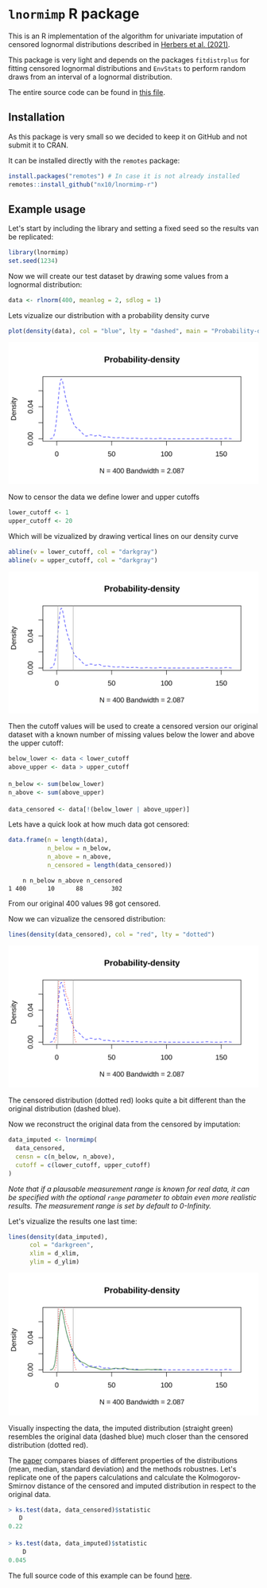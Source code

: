 # `lnormimp` R package 

This is an R implementation of the algorithm for univariate imputation of censored lognormal distributions described in [Herbers et al. (2021)](https://doi.org/10.1016/j.cpnec.2021.100052).

This package is very light and depends on the packages `fitdistrplus` for fitting censored lognormal distributions and `EnvStats` to perform random draws from an interval of a lognormal distribution.

The entire source code can be found in [this file](https://github.com/nx10/lnormimp-r/blob/master/R/lnormimp.R).

## Installation

As this package is very small so we decided to keep it on GitHub and not submit it to CRAN.

It can be installed directly with the `remotes` package:

```R
install.packages("remotes") # In case it is not already installed
remotes::install_github("nx10/lnormimp-r")
```

## Example usage

Let's start by including the library and setting a fixed seed so the results van be replicated:

```R
library(lnormimp)
set.seed(1234)
```

Now we will create our test dataset by drawing some values from a lognormal distribution:

```R
data <- rlnorm(400, meanlog = 2, sdlog = 1)
```

Lets vizualize our distribution with a probability density curve

```R
plot(density(data), col = "blue", lty = "dashed", main = "Probability-density")
```

![](docs/example-usage-1.svg)

Now to censor the data we define lower and upper cutoffs 

```R
lower_cutoff <- 1
upper_cutoff <- 20
```

Which will be vizualized by drawing vertical lines on our density curve

```R
abline(v = lower_cutoff, col = "darkgray")
abline(v = upper_cutoff, col = "darkgray")
```

![](docs/example-usage-2.svg)

Then the cutoff values will be used to create a censored version our original dataset with a known number of missing values below the lower and above the upper cutoff:

```R
below_lower <- data < lower_cutoff
above_upper <- data > upper_cutoff

n_below <- sum(below_lower)
n_above <- sum(above_upper)

data_censored <- data[!(below_lower | above_upper)]
```

Lets have a quick look at how much data got censored:

```R
data.frame(n = length(data),
           n_below = n_below,
           n_above = n_above,
           n_censored = length(data_censored))
```

```
    n n_below n_above n_censored
1 400      10      88        302
```

From our original 400 values 98 got censored.

Now we can vizualize the censored distribution:

```R
lines(density(data_censored), col = "red", lty = "dotted")
```

![](docs/example-usage-3.svg)

The censored distribution (dotted red) looks quite a bit different than the original distribution (dashed blue).

Now we reconstruct the original data from the censored by imputation:

```R
data_imputed <- lnormimp(
  data_censored,
  censn = c(n_below, n_above),
  cutoff = c(lower_cutoff, upper_cutoff)
)
```

_Note that if a plausable measurement range is known for real data, it can be specified with the optional `range` parameter to obtain even more realistic results. The measurement range is set by default to 0-Infinity._

Let's vizualize the results one last time:

```R
lines(density(data_imputed),
      col = "darkgreen",
      xlim = d_xlim,
      ylim = d_ylim)
```

![](docs/example-usage-4.svg)

Visually inspecting the data, the imputed distribution (straight green) resembles the original data (dashed blue) much closer than the censored distribution (dotted red).

The [paper](https://doi.org/10.1016/j.cpnec.2021.100052) compares biases of different properties of the distributions (mean, median, standard deviation) and the methods robustnes. Let's replicate one of the papers calculations and calculate the Kolmogorov-Smirnov distance of the censored and imputed distribution in respect to the original data.

```R
> ks.test(data, data_censored)$statistic
   D 
0.22 

> ks.test(data, data_imputed)$statistic
    D 
0.045 
```

The full source code of this example can be found [here](https://github.com/nx10/lnormimp-r/blob/master/docs/example-usage.R).